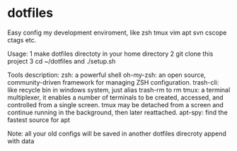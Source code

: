 # dotfiles
Easy config my development enviroment, like zsh tmux vim apt svn cscope ctags etc.

Usage:
1 make dotfiles directoty in your home directory
2 git clone this project
3 cd ~/dotfiles and ./setup.sh

Tools description:
zsh: a powerful shell
oh-my-zsh: an open source, community-driven framework for managing ZSH configuration.
trash-cli: like recycle bin in windows system, just alias trash-rm to rm
tmux: a terminal multiplexer, it enables a number of terminals to be created, accessed, and controlled 
  from a single screen. tmux may be detached from a screen and continue running in the background, 
  then later reattached.
apt-spy: find the fastest source for apt

Note:
all your old configs will be saved in another dotfiles direcroty append with data
